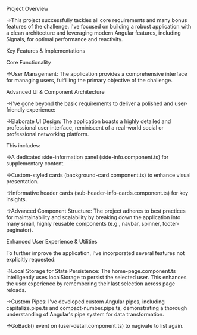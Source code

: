 
Project Overview

->This project successfully tackles all core requirements and many bonus features of the challenge. I've focused on building a robust application with a clean architecture and leveraging modern Angular features, including Signals, for optimal performance and reactivity.


Key Features & Implementations

Core Functionality

->User Management: The application provides a comprehensive interface for managing users, fulfilling the primary objective of the challenge.


Advanced UI & Component Architecture

->I've gone beyond the basic requirements to deliver a polished and user-friendly experience:

->Elaborate UI Design: The application boasts a highly detailed and professional user interface, reminiscent of a real-world social or professional networking platform. 

This includes:

->A dedicated side-information panel (side-info.component.ts) for supplementary content.

->Custom-styled cards (background-card.component.ts) to enhance visual presentation.

->Informative header cards (sub-header-info-cards.component.ts) for key insights.

->Advanced Component Structure: The project adheres to best practices for maintainability and scalability by breaking down the application into many small, highly reusable components (e.g., navbar, spinner, footer-paginator).


Enhanced User Experience & Utilities

To further improve the application, I've incorporated several features not explicitly requested:

->Local Storage for State Persistence: The home-page.component.ts intelligently uses localStorage to persist the selected user. This enhances the user experience by remembering their last selection across page reloads.

->Custom Pipes: I've developed custom Angular pipes, including capitalize.pipe.ts and compact-number.pipe.ts, demonstrating a thorough understanding of Angular's pipe system for data transformation.

->GoBack() event on (user-detail.component.ts) to nagivate to list again.